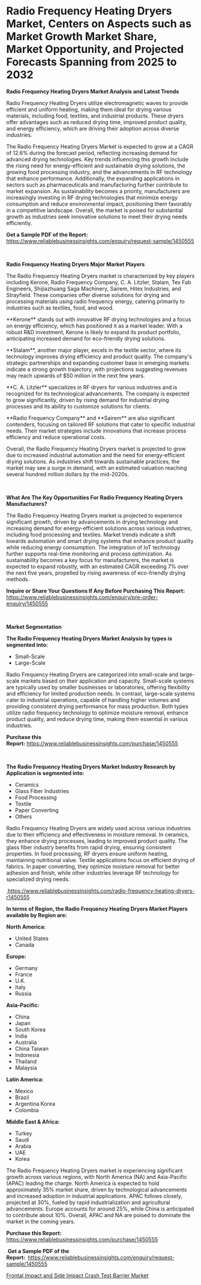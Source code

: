 <p><h1>Radio Frequency Heating Dryers Market, Centers on Aspects such as Market Growth Market Share, Market Opportunity, and Projected Forecasts Spanning from 2025 to 2032</h1></p><p><strong>Radio Frequency Heating Dryers Market Analysis and Latest Trends</strong></p>
<p><p>Radio Frequency Heating Dryers utilize electromagnetic waves to provide efficient and uniform heating, making them ideal for drying various materials, including food, textiles, and industrial products. These dryers offer advantages such as reduced drying time, improved product quality, and energy efficiency, which are driving their adoption across diverse industries.</p><p>The Radio Frequency Heating Dryers Market is expected to grow at a CAGR of 12.6% during the forecast period, reflecting increasing demand for advanced drying technologies. Key trends influencing this growth include the rising need for energy-efficient and sustainable drying solutions, the growing food processing industry, and the advancements in RF technology that enhance performance. Additionally, the expanding applications in sectors such as pharmaceuticals and manufacturing further contribute to market expansion. As sustainability becomes a priority, manufacturers are increasingly investing in RF drying technologies that minimize energy consumption and reduce environmental impact, positioning them favorably in a competitive landscape. Overall, the market is poised for substantial growth as industries seek innovative solutions to meet their drying needs efficiently.</p></p>
<p><strong>Get a Sample PDF of the Report:&nbsp;</strong> <a href="https://www.reliablebusinessinsights.com/enquiry/request-sample/1450555?utm_campaign=3321&utm_medium=2&utm_source=Github&utm_content=ia&utm_term=11042025&utm_id=radio-frequency-heating-dryers">https://www.reliablebusinessinsights.com/enquiry/request-sample/1450555</a></p>
<p>&nbsp;</p>
<p><strong>Radio Frequency Heating Dryers Major Market Players</strong></p>
<p><p>The Radio Frequency Heating Dryers market is characterized by key players including Kerone, Radio Frequency Company, C. A. Litzler, Stalam, Tex Fab Engineers, Shijiazhuang Saga Machinery, Sairem, Hitex Industries, and Strayfield. These companies offer diverse solutions for drying and processing materials using radio frequency energy, catering primarily to industries such as textiles, food, and wood.</p><p>**Kerone** stands out with innovative RF drying technologies and a focus on energy efficiency, which has positioned it as a market leader. With a robust R&D investment, Kerone is likely to expand its product portfolio, anticipating increased demand for eco-friendly drying solutions.</p><p>**Stalam**, another major player, excels in the textile sector, where its technology improves drying efficiency and product quality. The company's strategic partnerships and expanding customer base in emerging markets indicate a strong growth trajectory, with projections suggesting revenues may reach upwards of $50 million in the next few years.</p><p>**C. A. Litzler** specializes in RF dryers for various industries and is recognized for its technological advancements. The company is expected to grow significantly, driven by rising demand for industrial drying processes and its ability to customize solutions for clients.</p><p>**Radio Frequency Company** and **Sairem** are also significant contenders, focusing on tailored RF solutions that cater to specific industrial needs. Their market strategies include innovations that increase process efficiency and reduce operational costs.</p><p>Overall, the Radio Frequency Heating Dryers market is projected to grow due to increased industrial automation and the need for energy-efficient drying solutions. As industries shift towards sustainable practices, the market may see a surge in demand, with an estimated valuation reaching several hundred million dollars by the mid-2020s.</p></p>
<p>&nbsp;</p>
<p><strong>What Are The Key Opportunities For Radio Frequency Heating Dryers Manufacturers?</strong></p>
<p><p>The Radio Frequency Heating Dryers market is projected to experience significant growth, driven by advancements in drying technology and increasing demand for energy-efficient solutions across various industries, including food processing and textiles. Market trends indicate a shift towards automation and smart drying systems that enhance product quality while reducing energy consumption. The integration of IoT technology further supports real-time monitoring and process optimization. As sustainability becomes a key focus for manufacturers, the market is expected to expand robustly, with an estimated CAGR exceeding 7% over the next five years, propelled by rising awareness of eco-friendly drying methods.</p></p>
<p><strong>Inquire or Share Your Questions If Any Before Purchasing This Report:</strong> <a href="https://www.reliablebusinessinsights.com/enquiry/pre-order-enquiry/1450555?utm_campaign=3321&utm_medium=2&utm_source=Github&utm_content=ia&utm_term=11042025&utm_id=radio-frequency-heating-dryers">https://www.reliablebusinessinsights.com/enquiry/pre-order-enquiry/1450555</a></p>
<p>&nbsp;</p>
<p><strong>Market Segmentation</strong></p>
<p><strong>The Radio Frequency Heating Dryers Market Analysis by types is segmented into:</strong></p>
<p><ul><li>Small-Scale</li><li>Large-Scale</li></ul></p>
<p><p>Radio Frequency Heating Dryers are categorized into small-scale and large-scale markets based on their application and capacity. Small-scale systems are typically used by smaller businesses or laboratories, offering flexibility and efficiency for limited production needs. In contrast, large-scale systems cater to industrial operations, capable of handling higher volumes and providing consistent drying performance for mass production. Both types utilize radio frequency technology to optimize moisture removal, enhance product quality, and reduce drying time, making them essential in various industries.</p></p>
<p><strong>Purchase this Report:&nbsp;</strong><a href="https://www.reliablebusinessinsights.com/purchase/1450555?utm_campaign=3321&utm_medium=2&utm_source=Github&utm_content=ia&utm_term=11042025&utm_id=radio-frequency-heating-dryers">https://www.reliablebusinessinsights.com/purchase/1450555</a></p>
<p>&nbsp;</p>
<p><strong>The Radio Frequency Heating Dryers Market Industry Research by Application is segmented into:</strong></p>
<p><ul><li>Ceramics</li><li>Glass Fiber Industries</li><li>Food Processing</li><li>Textile</li><li>Paper Converting</li><li>Others</li></ul></p>
<p><p>Radio Frequency Heating Dryers are widely used across various industries due to their efficiency and effectiveness in moisture removal. In ceramics, they enhance drying processes, leading to improved product quality. The glass fiber industry benefits from rapid drying, ensuring consistent properties. In food processing, RF dryers ensure uniform heating, maintaining nutritional value. Textile applications focus on efficient drying of fabrics. In paper converting, they optimize moisture removal for better adhesion and finish, while other industries leverage RF technology for specialized drying needs.</p></p>
<p><a href="https://www.reliablebusinessinsights.com/radio-frequency-heating-dryers-r1450555?utm_campaign=3321&utm_medium=2&utm_source=Github&utm_content=ia&utm_term=11042025&utm_id=radio-frequency-heating-dryers">&nbsp;https://www.reliablebusinessinsights.com/radio-frequency-heating-dryers-r1450555</a></p>
<p><strong>In terms of Region, the Radio Frequency Heating Dryers Market Players available by Region are:</strong></p>
<p>
    <p> <strong> North America: </strong>
        <ul>
            <li>United States</li>
            <li>Canada</li>
        </ul>
        </p> 
    <p> <strong> Europe: </strong>
        <ul>
            <li>Germany</li>
            <li>France</li>
            <li>U.K.</li>
            <li>Italy</li>
            <li>Russia</li>
        </ul>
        </p> 
    <p> <strong> Asia-Pacific: </strong>
        <ul>
            <li>China</li>
            <li>Japan</li>
            <li>South Korea</li>
            <li>India</li>
            <li>Australia</li>
            <li>China Taiwan</li>
            <li>Indonesia</li>
            <li>Thailand</li>
            <li>Malaysia</li>
        </ul>
        </p> 
    <p> <strong> Latin America: </strong>
        <ul>
            <li>Mexico</li>
            <li>Brazil</li>
            <li>Argentina Korea</li>
            <li>Colombia</li>
        </ul>
        </p> 
    <p> <strong> Middle East & Africa: </strong>
        <ul>
            <li>Turkey</li>
            <li>Saudi</li>
            <li>Arabia</li>
            <li>UAE</li>
            <li>Korea</li>
        </ul>
    </p>
    </p>
<p><p>The Radio Frequency Heating Dryers market is experiencing significant growth across various regions, with North America (NA) and Asia-Pacific (APAC) leading the charge. North America is expected to hold approximately 35% market share, driven by technological advancements and increased adoption in industrial applications. APAC follows closely, projected at 30%, fueled by rapid industrialization and agricultural advancements. Europe accounts for around 25%, while China is anticipated to contribute about 10%. Overall, APAC and NA are poised to dominate the market in the coming years.</p></p>
<p><strong>Purchase this Report: </strong><a href="https://www.reliablebusinessinsights.com/purchase/1450555?utm_campaign=3321&utm_medium=2&utm_source=Github&utm_content=ia&utm_term=11042025&utm_id=radio-frequency-heating-dryers">https://www.reliablebusinessinsights.com/purchase/1450555</a></p>
<p>&nbsp;<strong>Get a Sample PDF of the Report:&nbsp;&nbsp;</strong><a href="https://www.reliablebusinessinsights.com/enquiry/request-sample/1450555?utm_campaign=3321&utm_medium=2&utm_source=Github&utm_content=ia&utm_term=11042025&utm_id=radio-frequency-heating-dryers">https://www.reliablebusinessinsights.com/enquiry/request-sample/1450555</a></p>
<p><strong></strong></p>
<p><p><a href="https://github.com/kluviabolofo/Market-Research-Report-List-1/blob/main/frontal-impact-and-side-impact-crash-test-barrier-market.md?utm_campaign=3321&utm_medium=2&utm_source=Github&utm_content=ia&utm_term=11042025&utm_id=radio-frequency-heating-dryers">Frontal Impact and Side Impact Crash Test Barrier Market</a></p></p>